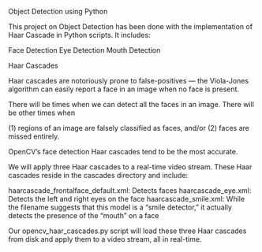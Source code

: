 Object Detection using Python 

This project on Object Detection has been done with the implementation of Haar Cascade in Python scripts.
It includes:

Face Detection
Eye Detection
Mouth Detection

Haar Cascades

Haar cascades are notoriously prone to false-positives — the Viola-Jones algorithm can easily report a face in an image when no face is present.

There will be times when we can detect all the faces in an image. There will be other times when 

(1) regions of an image are falsely classified as faces, and/or 
(2) faces are missed entirely.

OpenCV’s face detection Haar cascades tend to be the most accurate. 

We will apply three Haar cascades to a real-time video stream. These Haar cascades reside in the cascades directory and include:

haarcascade_frontalface_default.xml: Detects faces
haarcascade_eye.xml: Detects the left and right eyes on the face
haarcascade_smile.xml: While the filename suggests that this model is a “smile detector,” it actually detects the presence of the “mouth” on a face

Our opencv_haar_cascades.py script will load these three Haar cascades from disk and apply them to a video stream, all in real-time.

